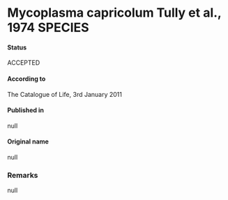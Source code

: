 # Mycoplasma capricolum Tully et al., 1974 SPECIES

#### Status
ACCEPTED

#### According to
The Catalogue of Life, 3rd January 2011

#### Published in
null

#### Original name
null

### Remarks
null